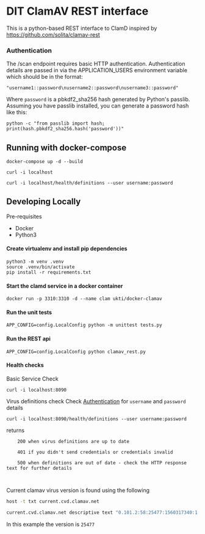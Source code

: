 # DIT ClamAV REST interface

This is a python-based REST interface to ClamD inspired by https://github.com/solita/clamav-rest

### Authentication

The /scan endpoint requires basic HTTP authentication.  Authentication details are passed in via the APPLICATION_USERS environment variable which should be in the format:

    "username1::password\nusername2::password\nusername3::password"

Where `password` is a pbkdf2_sha256 hash generated by Python's passlib.  Assuming you have passlib installed, you can generate a password hash like this:

    python -c "from passlib import hash; print(hash.pbkdf2_sha256.hash('password'))"

## Running with docker-compose

    docker-compose up -d --build
    
    curl -i localhost
    
    curl -i localhost/health/definitions --user username:password


## Developing Locally

Pre-requisites

- Docker
- Python3

#### Create virtualenv and install pip dependencies

    python3 -m venv .venv
    source .venv/bin/activate
    pip install -r requirements.txt

#### Start the clamd service in a docker container

    docker run -p 3310:3310 -d --name clam ukti/docker-clamav

#### Run the unit tests

    APP_CONFIG=config.LocalConfig python -m unittest tests.py

#### Run the REST api

    APP_CONFIG=config.LocalConfig python clamav_rest.py

#### Health checks

Basic Service Check

    curl -i localhost:8090


Virus definitions check
Check [Authentication](###Authentication) for `username` and `password` details


    curl -i localhost:8090/health/definitions --user username:password


returns

```
    200 when virus definitions are up to date
    
    401 if you didn't send credentials or credentials invalid
    
    500 when definitions are out of date - check the HTTP response text for further details
        
        
``` 
    



Current clamav virus version is found using the following

```bash
host -t txt current.cvd.clamav.net

current.cvd.clamav.net descriptive text "0.101.2:58:25477:1560317340:1:63:48760:328"
```



In this example the version is `25477`

